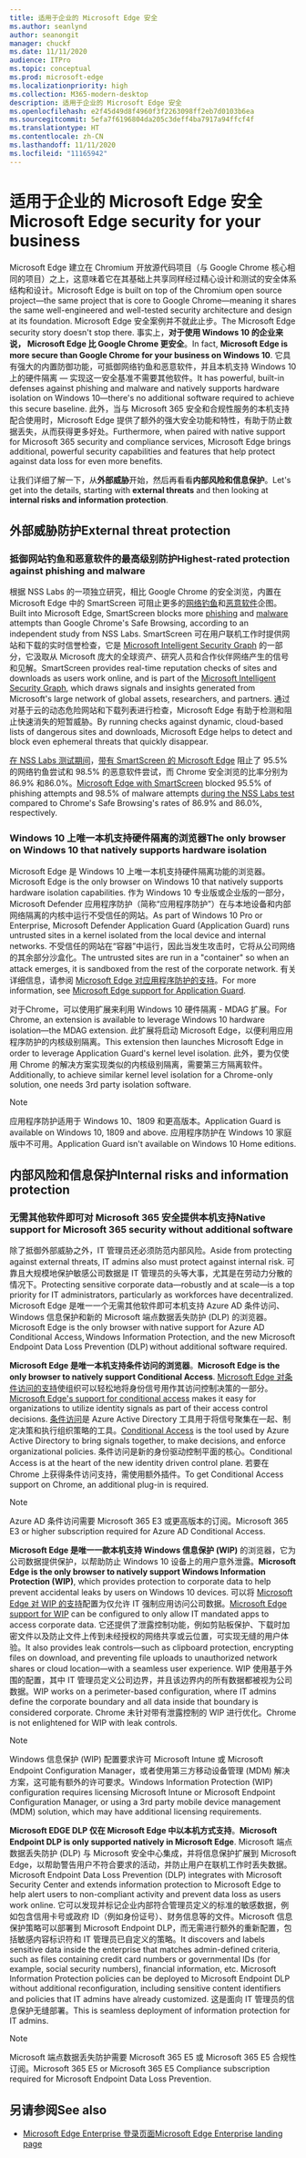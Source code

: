 ```yaml
---
title: 适用于企业的 Microsoft Edge 安全
ms.author: seanlynd
author: seanongit
manager: chuckf
ms.date: 11/11/2020
audience: ITPro
ms.topic: conceptual
ms.prod: microsoft-edge
ms.localizationpriority: high
ms.collection: M365-modern-desktop
description: 适用于企业的 Microsoft Edge 安全
ms.openlocfilehash: e2f45d49d8f4960f3f2263098ff2eb7d0103b6ea
ms.sourcegitcommit: 5efa7f6196804da205c3deff4ba7917a94ffcf4f
ms.translationtype: HT
ms.contentlocale: zh-CN
ms.lasthandoff: 11/11/2020
ms.locfileid: "11165942"
---
```

# <span data-ttu-id="c2300-103">适用于企业的 Microsoft Edge 安全</span><span class="sxs-lookup"><span data-stu-id="c2300-103">Microsoft Edge security for your business</span></span>

<span data-ttu-id="c2300-104">Microsoft Edge 建立在 Chromium 开放源代码项目（与 Google Chrome 核心相同的项目）之上，这意味着它在其基础上共享同样经过精心设计和测试的安全体系结构和设计。</span><span class="sxs-lookup"><span data-stu-id="c2300-104">Microsoft Edge is built on top of the Chromium open source project—the same project that is core to Google Chrome—meaning it shares the same well-engineered and well-tested security architecture and design at its foundation.</span></span> <span data-ttu-id="c2300-105">Microsoft Edge 安全案例并不就此止步。</span><span class="sxs-lookup"><span data-stu-id="c2300-105">The Microsoft Edge security story doesn't stop there.</span></span> <span data-ttu-id="c2300-106">事实上，**对于使用 Windows 10 的企业来说， Microsoft Edge 比 Google Chrome 更安全**。</span><span class="sxs-lookup"><span data-stu-id="c2300-106">In fact, **Microsoft Edge is more secure than Google Chrome for your business on Windows 10**.</span></span> <span data-ttu-id="c2300-107">它具有强大的内置防御功能，可抵御网络钓鱼和恶意软件，并且本机支持 Windows 10 上的硬件隔离 — 实现这一安全基准不需要其他软件。</span><span class="sxs-lookup"><span data-stu-id="c2300-107">It has powerful, built-in defenses against phishing and malware and natively supports hardware isolation on Windows 10—there's no additional software required to achieve this secure baseline.</span></span> <span data-ttu-id="c2300-108">此外，当与 Microsoft 365 安全和合规性服务的本机支持配合使用时，Microsoft Edge 提供了额外的强大安全功能和特性，有助于防止数据丢失，从而获得更多好处。</span><span class="sxs-lookup"><span data-stu-id="c2300-108">Furthermore, when paired with native support for Microsoft 365 security and compliance services, Microsoft Edge brings additional, powerful security capabilities and features that help protect against data loss for even more benefits.</span></span>

<span data-ttu-id="c2300-109">让我们详细了解一下，从**外部威胁**开始，然后再看看**内部风险和信息保护**。</span><span class="sxs-lookup"><span data-stu-id="c2300-109">Let's get into the details, starting with **external threats** and then looking at **internal risks and information protection**.</span></span>

## <span data-ttu-id="c2300-110">外部威胁防护</span><span class="sxs-lookup"><span data-stu-id="c2300-110">External threat protection</span></span>

### <span data-ttu-id="c2300-111">抵御网站钓鱼和恶意软件的最高级别防护</span><span class="sxs-lookup"><span data-stu-id="c2300-111">Highest-rated protection against phishing and malware</span></span>

<span data-ttu-id="c2300-112">根据 NSS Labs 的一项独立研究，相比 Google Chrome 的安全浏览，内置在 Microsoft Edge 中的 SmartScreen 可阻止更多的[网络钓鱼](https://edgeconsumerproduction.blob.core.windows.net/hostingdocs/NSS_Labs_Browser_Phishing_Report_Q2_2020.pdf)和[恶意软件](https://edgeconsumerproduction.blob.core.windows.net/hostingdocs/NSS_Labs_Browser_Malware_Report_Q2_2020.pdf)企图。</span><span class="sxs-lookup"><span data-stu-id="c2300-112">Built into Microsoft Edge, SmartScreen blocks more [phishing](https://edgeconsumerproduction.blob.core.windows.net/hostingdocs/NSS_Labs_Browser_Phishing_Report_Q2_2020.pdf) and [malware](https://edgeconsumerproduction.blob.core.windows.net/hostingdocs/NSS_Labs_Browser_Malware_Report_Q2_2020.pdf) attempts than Google Chrome's Safe Browsing, according to an independent study from NSS Labs.</span></span> <span data-ttu-id="c2300-113">SmartScreen 可在用户联机工作时提供网站和下载的实时信誉检查，它是 [Microsoft Intelligent Security Graph](https://www.microsoft.com/microsoft-365/windows/intelligent-security) 的一部分，它汲取从 Microsoft 庞大的全球资产、研究人员和合作伙伴网络产生的信号和见解。</span><span class="sxs-lookup"><span data-stu-id="c2300-113">SmartScreen provides real-time reputation checks of sites and downloads as users work online, and is part of the [Microsoft Intelligent Security Graph](https://www.microsoft.com/microsoft-365/windows/intelligent-security), which draws signals and insights generated from Microsoft's large network of global assets, researchers, and partners.</span></span> <span data-ttu-id="c2300-114">通过对基于云的动态危险网站和下载列表进行检查，Microsoft Edge 有助于检测和阻止快速消失的短暂威胁。</span><span class="sxs-lookup"><span data-stu-id="c2300-114">By running checks against dynamic, cloud-based lists of dangerous sites and downloads, Microsoft Edge helps to detect and block even ephemeral threats that quickly disappear.</span></span>  

<span data-ttu-id="c2300-115">[在 NSS Labs 测试期间](https://www.nsslabs.com/tested-technologies/web-browser-security-wbs/)，[带有 SmartScreen 的 Microsoft Edge](https://docs.microsoft.com//DeployEdge/microsoft-edge-security-smartscreen) 阻止了 95.5% 的网络钓鱼尝试和 98.5% 的恶意软件尝试，而 Chrome 安全浏览的比率分别为 86.9% 和86.0%。</span><span class="sxs-lookup"><span data-stu-id="c2300-115">[Microsoft Edge with SmartScreen](https://docs.microsoft.com//DeployEdge/microsoft-edge-security-smartscreen) blocked 95.5% of phishing attempts and 98.5% of malware attempts [during the NSS Labs test](https://www.nsslabs.com/tested-technologies/web-browser-security-wbs/) compared to Chrome's Safe Browsing's rates of 86.9% and 86.0%, respectively.</span></span>

### <span data-ttu-id="c2300-116">Windows 10 上唯一本机支持硬件隔离的浏览器</span><span class="sxs-lookup"><span data-stu-id="c2300-116">The only browser on Windows 10 that natively supports hardware isolation</span></span>

<span data-ttu-id="c2300-117">Microsoft Edge 是 Windows 10 上唯一本机支持硬件隔离功能的浏览器。</span><span class="sxs-lookup"><span data-stu-id="c2300-117">Microsoft Edge is the only browser on Windows 10 that natively supports hardware isolation capabilities.</span></span> <span data-ttu-id="c2300-118">作为 Windows 10 专业版或企业版的一部分，Microsoft Defender 应用程序防护（简称“应用程序防护”）在与本地设备和内部网络隔离的内核中运行不受信任的网站。</span><span class="sxs-lookup"><span data-stu-id="c2300-118">As part of Windows 10 Pro or Enterprise, Microsoft Defender Application Guard (Application Guard) runs untrusted sites in a kernel isolated from the local device and internal networks.</span></span> <span data-ttu-id="c2300-119">不受信任的网站在“容器”中运行，因此当发生攻击时，它将从公司网络的其余部分沙盒化。</span><span class="sxs-lookup"><span data-stu-id="c2300-119">The untrusted sites are run in a "container" so when an attack emerges, it is sandboxed from the rest of the corporate network.</span></span> <span data-ttu-id="c2300-120">有关详细信息，请参阅 [Microsoft Edge 对应用程序防护的支持](https://docs.microsoft.com/DeployEdge/microsoft-edge-security-windows-defender-application-guard)。</span><span class="sxs-lookup"><span data-stu-id="c2300-120">For more information, see [Microsoft Edge support for Application Guard](https://docs.microsoft.com/DeployEdge/microsoft-edge-security-windows-defender-application-guard).</span></span>

<span data-ttu-id="c2300-121">对于Chrome，可以使用扩展来利用 Windows 10 硬件隔离 - MDAG 扩展。</span><span class="sxs-lookup"><span data-stu-id="c2300-121">For Chrome, an extension is available to leverage Windows 10 hardware isolation—the MDAG extension.</span></span> <span data-ttu-id="c2300-122">此扩展将启动 Microsoft Edge，以便利用应用程序防护的内核级别隔离。</span><span class="sxs-lookup"><span data-stu-id="c2300-122">This extension then launches Microsoft Edge in order to leverage Application Guard's kernel level isolation.</span></span> <span data-ttu-id="c2300-123">此外，要为仅使用 Chrome 的解决方案实现类似的内核级别隔离，需要第三方隔离软件。</span><span class="sxs-lookup"><span data-stu-id="c2300-123">Additionally, to achieve similar kernel level isolation for a Chrome-only solution, one needs 3rd party isolation software.</span></span>

> [!NOTE]
> <span data-ttu-id="c2300-124">应用程序防护适用于 Windows 10、1809 和更高版本。</span><span class="sxs-lookup"><span data-stu-id="c2300-124">Application Guard is available on Windows 10, 1809 and above.</span></span> <span data-ttu-id="c2300-125">应用程序防护在 Windows 10 家庭版中不可用。</span><span class="sxs-lookup"><span data-stu-id="c2300-125">Application Guard isn't available on Windows 10 Home editions.</span></span>

## <span data-ttu-id="c2300-126">内部风险和信息保护</span><span class="sxs-lookup"><span data-stu-id="c2300-126">Internal risks and information protection</span></span>

### <span data-ttu-id="c2300-127">无需其他软件即可对 Microsoft 365 安全提供本机支持</span><span class="sxs-lookup"><span data-stu-id="c2300-127">Native support for Microsoft 365 security without additional software</span></span>

<span data-ttu-id="c2300-128">除了抵御外部威胁之外，IT 管理员还必须防范内部风险。</span><span class="sxs-lookup"><span data-stu-id="c2300-128">Aside from protecting against external threats, IT admins also must protect against internal risk.</span></span> <span data-ttu-id="c2300-129">可靠且大规模地保护敏感公司数据是 IT 管理员的头等大事，尤其是在劳动力分散的情况下。</span><span class="sxs-lookup"><span data-stu-id="c2300-129">Protecting sensitive corporate data—robustly and at scale—is a top priority for IT administrators, particularly as workforces have decentralized.</span></span> <span data-ttu-id="c2300-130">Microsoft Edge 是唯一一个无需其他软件即可本机支持 Azure AD 条件访问、Windows 信息保护和新的 Microsoft 端点数据丢失防护 (DLP) 的浏览器。</span><span class="sxs-lookup"><span data-stu-id="c2300-130">Microsoft Edge is the only browser with native support for Azure AD Conditional Access, Windows Information Protection, and the new Microsoft Endpoint Data Loss Prevention (DLP) without additional software required.</span></span>

<span data-ttu-id="c2300-131">**Microsoft Edge 是唯一本机支持条件访问的浏览器**。</span><span class="sxs-lookup"><span data-stu-id="c2300-131">**Microsoft Edge is the only browser to natively support Conditional Access**.</span></span> <span data-ttu-id="c2300-132">[Microsoft Edge 对条件访问的支持](ms-edge-security-conditional-access.md)使组织可以轻松地将身份信号用作其访问控制决策的一部分。</span><span class="sxs-lookup"><span data-stu-id="c2300-132">[Microsoft Edge's support for conditional access](ms-edge-security-conditional-access.md) makes it easy for organizations to utilize identity signals as part of their access control decisions.</span></span> <span data-ttu-id="c2300-133">[条件访问](https://docs.microsoft.com/azure/active-directory/conditional-access/overview)是 Azure Active Directory 工具用于将信号聚集在一起、制定决策和执行组织策略的工具。</span><span class="sxs-lookup"><span data-stu-id="c2300-133">[Conditional Access](https://docs.microsoft.com/azure/active-directory/conditional-access/overview) is the tool used by Azure Active Directory to bring signals together, to make decisions, and enforce organizational policies.</span></span> <span data-ttu-id="c2300-134">条件访问是新的身份驱动控制平面的核心。</span><span class="sxs-lookup"><span data-stu-id="c2300-134">Conditional Access is at the heart of the new identity driven control plane.</span></span> <span data-ttu-id="c2300-135">若要在 Chrome 上获得条件访问支持，需使用额外插件。</span><span class="sxs-lookup"><span data-stu-id="c2300-135">To get Conditional Access support on Chrome, an additional plug-in is required.</span></span>

> [!NOTE]
> <span data-ttu-id="c2300-136">Azure AD 条件访问需要 Microsoft 365 E3 或更高版本的订阅。</span><span class="sxs-lookup"><span data-stu-id="c2300-136">Microsoft 365 E3 or higher subscription required for Azure AD Conditional Access.</span></span>

<span data-ttu-id="c2300-137">**Microsoft Edge 是唯一一款本机支持 Windows 信息保护 (WIP)** 的浏览器，它为公司数据提供保护，以帮助防止 Windows 10 设备上的用户意外泄露。</span><span class="sxs-lookup"><span data-stu-id="c2300-137">**Microsoft Edge is the only browser to natively support Windows Information Protection (WIP)**, which provides protection to corporate data to help prevent accidental leaks by users on Windows 10 devices.</span></span> <span data-ttu-id="c2300-138">可以将 [Microsoft Edge 对 WIP 的支持](https://docs.microsoft.com/DeployEdge/microsoft-edge-security-windows-information-protection)配置为仅允许 IT 强制应用访问公司数据。</span><span class="sxs-lookup"><span data-stu-id="c2300-138">[Microsoft Edge support for WIP](https://docs.microsoft.com/DeployEdge/microsoft-edge-security-windows-information-protection) can be configured to only allow IT mandated apps to access corporate data.</span></span> <span data-ttu-id="c2300-139">它还提供了泄露控制功能，例如剪贴板保护、下载时加密文件以及防止文件上传到未经授权的网络共享或云位置，可实现无缝的用户体验。</span><span class="sxs-lookup"><span data-stu-id="c2300-139">It also provides leak controls—such as clipboard protection, encrypting files on download, and preventing file uploads to unauthorized network shares or cloud location—with a seamless user experience.</span></span> <span data-ttu-id="c2300-140">WIP 使用基于外围的配置，其中 IT 管理员定义公司边界，并且该边界内的所有数据都被视为公司数据。</span><span class="sxs-lookup"><span data-stu-id="c2300-140">WIP works on a perimeter-based configuration, where IT admins define the corporate boundary and all data inside that boundary is considered corporate.</span></span> <span data-ttu-id="c2300-141">Chrome 未针对带有泄露控制的 WIP 进行优化。</span><span class="sxs-lookup"><span data-stu-id="c2300-141">Chrome is not enlightened for WIP with leak controls.</span></span>

> [!NOTE]
> <span data-ttu-id="c2300-142">Windows 信息保护 (WIP) 配置要求许可 Microsoft Intune 或 Microsoft Endpoint Configuration Manager，或者使用第三方移动设备管理 (MDM) 解决方案，这可能有额外的许可要求。</span><span class="sxs-lookup"><span data-stu-id="c2300-142">Windows Information Protection (WIP) configuration requires licensing Microsoft Intune or Microsoft Endpoint Configuration Manager, or using a 3rd party mobile device management (MDM) solution, which may have additional licensing requirements.</span></span>

<span data-ttu-id="c2300-143">**Microsoft EDGE DLP 仅在 Microsoft Edge 中以本机方式支持**。</span><span class="sxs-lookup"><span data-stu-id="c2300-143">**Microsoft Endpoint DLP is only supported natively in Microsoft Edge**.</span></span> <span data-ttu-id="c2300-144">Microsoft 端点数据丢失防护 (DLP) 与 Microsoft 安全中心集成，并将信息保护扩展到 Microsoft Edge，以帮助警告用户不符合要求的活动，并防止用户在联机工作时丢失数据。</span><span class="sxs-lookup"><span data-stu-id="c2300-144">Microsoft Endpoint Data Loss Prevention (DLP) integrates with Microsoft Security Center and extends information protection to Microsoft Edge to help alert users to non-compliant activity and prevent data loss as users work online.</span></span> <span data-ttu-id="c2300-145">它可以发现并标记企业内部符合管理员定义的标准的敏感数据，例如包含信用卡号或政府 ID（例如身份证号）、财务信息等的文件。Microsoft 信息保护策略可以部署到 Microsoft Endpoint DLP，而无需进行额外的重新配置，包括敏感内容标识符和 IT 管理员已自定义的策略。</span><span class="sxs-lookup"><span data-stu-id="c2300-145">It discovers and labels sensitive data inside the enterprise that matches admin-defined criteria, such as files containing credit card numbers or governmental IDs (for example, social security numbers), financial information, etc. Microsoft Information Protection policies can be deployed to Microsoft Endpoint DLP without additional reconfiguration, including sensitive content identifiers and policies that IT admins have already customized.</span></span> <span data-ttu-id="c2300-146">这是面向 IT 管理员的信息保护无缝部署。</span><span class="sxs-lookup"><span data-stu-id="c2300-146">This is seamless deployment of information protection for IT admins.</span></span>

> [!NOTE]
> <span data-ttu-id="c2300-147">Microsoft 端点数据丢失防护需要 Microsoft 365 E5 或 Microsoft 365 E5 合规性订阅。</span><span class="sxs-lookup"><span data-stu-id="c2300-147">Microsoft 365 E5 or Microsoft 365 E5 Compliance subscription required for Microsoft Endpoint Data Loss Prevention.</span></span>

## <span data-ttu-id="c2300-148">另请参阅</span><span class="sxs-lookup"><span data-stu-id="c2300-148">See also</span></span>

- [<span data-ttu-id="c2300-149">Microsoft Edge Enterprise 登录页面</span><span class="sxs-lookup"><span data-stu-id="c2300-149">Microsoft Edge Enterprise landing page</span></span>](https://aka.ms/EdgeEnterprise)
